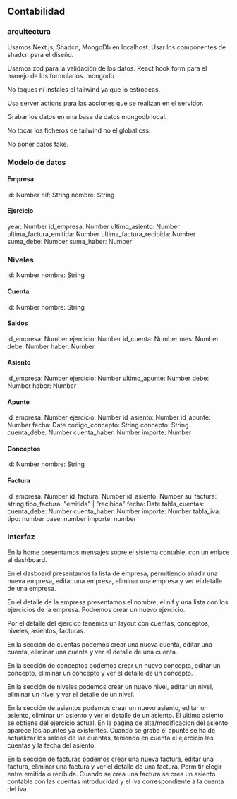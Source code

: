 ## Contabilidad

### arquitectura

Usamos Next.js, Shadcn, MongoDb en localhost. Usar los componentes de shadcn para el diseño. 

Usamos zod para la validación de los datos.
React hook form para el manejo de los formularios.
mongodb 

No toques ni instales el tailwind ya que lo estropeas.

Usa server actions para las acciones que se realizan en el servidor.

Grabar los datos en una base de datos mongodb local.

No tocar los ficheros de tailwind no el global.css.

No poner datos fake.

### Modelo de datos

#### Empresa

id: Number
nif: String
nombre: String

#### Ejercicio

year: Number
id_empresa: Number
ultimo_asiento: Number
ultima_factura_emitida: Number
ultima_factura_recibida: Number
suma_debe: Number
suma_haber: Number

### Niveles

id: Number
nombre: String

#### Cuenta

id: Number
nombre: String

#### Saldos

id_empresa: Number
ejercicio: Number
id_cuenta: Number
mes: Number
debe: Number
haber: Number

#### Asiento

id_empresa: Number
ejercicio: Number
ultimo_apunte: Number
debe: Number
haber: Number

#### Apunte

id_empresa: Number
ejercicio: Number
id_asiento: Number
id_apunte: Number
fecha: Date
codigo_concepto: String
concepto: String
cuenta_debe: Number
cuenta_haber: Number
importe: Number

#### Conceptos

id: Number
nombre: String

#### Factura

id_empresa: Number
id_factura: Number
id_asiento: Number
su_factura: string
tipo_factura: "emitida" | "recibida"
fecha: Date
tabla_cuentas:
    cuenta_debe: Number
    cuenta_haber: Number
    importe: Number
tabla_iva:
    tipo: number
    base: number
    importe: number


### Interfaz
En la home presentamos mensajes sobre el sistema contable, con un enlace al dashboard.

En el dasboard presentamos la lista de empresa, permitiendo añadir una nueva empresa, editar una empresa, eliminar una empresa y ver el detalle de una empresa.

En el detalle de la empresa presentamos el nombre, el nif y una lista con los ejercicios de la empresa. Podremos crear un nuevo ejercicio.

Por el detalle del ejercico tenemos un layout con cuentas, conceptos, niveles, asientos, facturas. 

En la sección de cuentas podemos crear una nueva cuenta, editar una cuenta, eliminar una cuenta y ver el detalle de una cuenta.

En la sección de conceptos podemos crear un nuevo concepto, editar un concepto, eliminar un concepto y ver el detalle de un concepto.

En la sección de niveles podemos crear un nuevo nivel, editar un nivel, eliminar un nivel y ver el detalle de un nivel. 

En la sección de asientos podemos crear un nuevo asiento, editar un asiento, eliminar un asiento y ver el detalle de un asiento. El ultimo asiento se obtiene del ejercicio actual. En la pagina de alta/modificacion del asiento aparece los apuntes ya existentes. Cuando se graba el apunte se ha de actualizar los saldos de las cuentas, teniendo en cuenta el ejercicio las cuentas y la fecha del asiento.

En la sección de facturas podemos crear una nueva factura, editar una factura, eliminar una factura y ver el detalle de una factura. Permitir elegir entre emitida o recibida. Cuando se crea una factura se crea un asiento contable con las cuentas introducidad y el iva correspondiente a la cuenta del iva.









